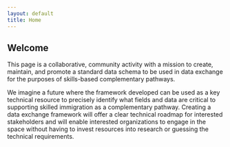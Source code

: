 ```yaml
---
layout: default
title: Home
---
```


<h2 class="text-xl mb-2 font-bold">Welcome</h2>
<p class="pb-4">
  This page is a collaborative, community activity with a mission to create, maintain, and promote a standard data schema to be used in data exchange for the purposes of skills-based complementary pathways.
</p>
<p>
  We imagine a future where the framework developed can be used as a key technical resource to precisely identify what fields and data are critical to supporting skilled immigration as a complementary pathway. Creating a data exchange framework will offer a clear technical roadmap for interested stakeholders and will enable interested organizations to engage in the space without having to invest resources into research or guessing the technical requirements.
</p>
